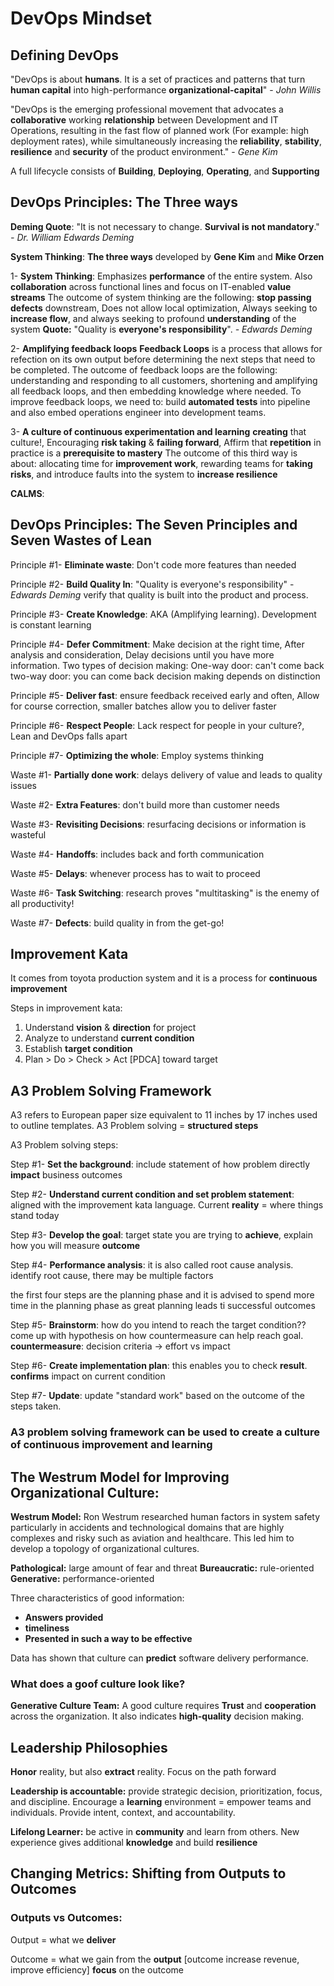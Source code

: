 # DevOps Mindset

## Defining DevOps
"DevOps is about __humans__. It is a set of practices and patterns that turn __human capital__ into high-performance __organizational-capital__" - _John Willis_

"DevOps is the emerging professional movement that advocates a __collaborative__ working __relationship__ between Development and IT Operations, resulting in the fast flow of planned work (For example: high deployment rates), while simultaneously increasing the __reliability__, __stability__, __resilience__ and __security__ of the product environment." - _Gene Kim_

A full lifecycle consists of __Building__, __Deploying__, __Operating__, and __Supporting__

## DevOps Principles: The Three ways
__Deming Quote__: "It is not necessary to change. __Survival is not mandatory__." _- Dr. William Edwards Deming_

__System Thinking__: __The three ways__ developed by __Gene Kim__ and __Mike Orzen__

1- __System Thinking__: Emphasizes __performance__ of the entire system. Also __collaboration__ across functional lines and focus on IT-enabled __value streams__
The outcome of system thinking are the following: __stop passing defects__ downstream, Does not allow local optimization, Always seeking to __increase flow__, and always seeking to profound __understanding__ of the system
__Quote:__ "Quality is __everyone's responsibility__". _- Edwards Deming_

2- __Amplifying feedback loops__
__Feedback Loops__ is a process that allows for refection on its own output before determining the next steps that need to be completed.
The outcome of feedback loops are the following: understanding and responding to all customers, shortening and amplifying all feedback loops, and then embedding knowledge where needed.
To improve feedback loops, we need to: build __automated tests__ into pipeline and also embed operations engineer into development teams.


3- __A culture of continuous experimentation and learning__
__creating__ that culture!, Encouraging __risk taking__ & __failing forward__, Affirm that __repetition__ in practice is a __prerequisite to mastery__
The outcome of this third way is about: allocating time for __improvement work__, rewarding teams for __taking risks__, and introduce faults into the system to __increase resilience__

__CALMS__:

## DevOps Principles: The Seven Principles and Seven Wastes of Lean

Principle #1- __Eliminate waste__: Don't code more features than needed

Principle #2- __Build Quality In__: "Quality is everyone's responsibility" - _Edwards Deming_
verify that quality is built into the product and process.

Principle #3- __Create Knowledge__: AKA (Amplifying learning). Development is constant learning

Principle #4- __Defer Commitment__: Make decision at the right time, After analysis and consideration, Delay decisions until you have more information.
Two types of decision making:
One-way door: can't come back
two-way door: you can come back
decision making depends on distinction 

Principle #5- __Deliver fast__: ensure feedback received early and often, Allow for course correction, smaller batches allow you to deliver faster

Principle #6- __Respect People__: Lack respect for people in your culture?, Lean and DevOps falls apart

Principle #7- __Optimizing the whole__: Employ systems thinking

Waste #1- __Partially done work__: delays delivery of value and leads to quality issues

Waste #2- __Extra Features__: don't build more than customer needs

Waste #3- __Revisiting Decisions__: resurfacing decisions or information is wasteful

Waste #4- __Handoffs__: includes back and forth communication

Waste #5- __Delays__: whenever process has to wait to proceed

Waste #6- __Task Switching__: research proves "multitasking" is the enemy of all productivity!

Waste #7- __Defects__: build quality in from the get-go!

## Improvement Kata

It comes from toyota production system and it is a process for __continuous improvement__

Steps in improvement kata:

1. Understand __vision__ & __direction__ for project
2. Analyze to understand __current condition__
3. Establish __target condition__
4. Plan > Do > Check > Act [PDCA] toward target

## A3 Problem Solving Framework

A3 refers to European paper size equivalent to 11 inches by 17 inches used to outline templates.
A3 Problem solving = __structured steps__

A3 Problem solving steps:

Step #1- __Set the background__: include statement of how problem directly __impact__ business outcomes

Step #2- __Understand current condition and set problem statement__: aligned with the improvement kata language. Current __reality__ = where things stand today

Step #3- __Develop the goal__: target state you are trying to __achieve__, explain how you will measure __outcome__

Step #4- __Performance analysis__: it is also called root cause analysis. identify root cause, there may be multiple factors

the first four steps are the planning phase and it is advised to spend more time in the planning phase as great planning leads ti successful outcomes

Step #5- __Brainstorm__: how do you intend to reach the target condition?? come up with hypothesis on how countermeasure can help reach goal.
__countermeasure__: decision criteria -> effort vs impact

Step #6- __Create implementation plan__: this enables you to check __result__. __confirms__ impact on current condition

Step #7- __Update__: update "standard work" based on the outcome of the steps taken.

### A3 problem solving framework can be used to create a culture of continuous improvement and learning

## The Westrum Model for Improving Organizational Culture:

__Westrum Model:__ Ron Westrum researched human factors in system safety particularly in accidents and technological domains that are highly complexes and risky such as aviation and healthcare. This led him to develop a topology of organizational cultures.

__Pathological:__ large amount of fear and threat
__Bureaucratic:__ rule-oriented
__Generative:__ performance-oriented 

Three characteristics of good information: 
- __Answers provided__
- __timeliness__
- __Presented in such a way to be effective__

Data has shown that culture can __predict__ software delivery performance.

### What does a goof culture look like? 
__Generative Culture Team:__ A good culture requires __Trust__ and __cooperation__ across the organization. It also indicates __high-quality__ decision making.

## Leadership Philosophies 
__Honor__ reality, but also __extract__ reality. Focus on the path forward 

__Leadership is accountable:__ provide strategic decision, prioritization, focus, and discipline. Encourage a __learning__ environment = empower teams and individuals. Provide intent, context, and accountability.

__Lifelong Learner:__ be active in __community__ and learn from others. New experience gives additional __knowledge__ and build __resilience__ 

## Changing Metrics: Shifting from Outputs to Outcomes

### Outputs vs Outcomes:
Output = what we __deliver__

Outcome = what we gain from the __output__ [outcome increase revenue, improve efficiency]
__focus__ on the outcome